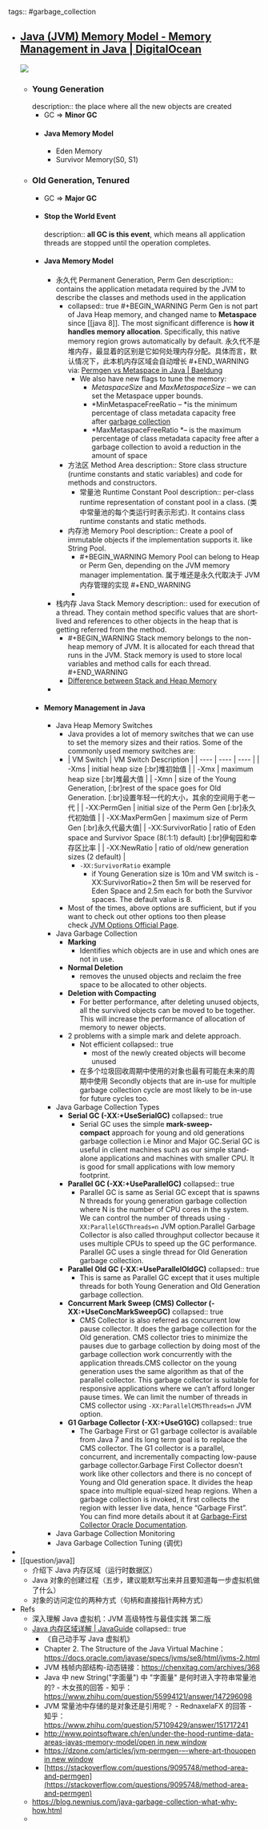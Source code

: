 tags:: #garbage_collection

- ## [Java (JVM) Memory Model - Memory Management in Java | DigitalOcean](https://www.digitalocean.com/community/tutorials/java-jvm-memory-model-memory-management-in-java)
  ![](../assets/Java-Memory-Model.png)
  - ### Young Generation
    description:: the place where all the new objects are created
    - GC => **Minor GC**
    - #### Java Memory Model
      - Eden Memory
      - Survivor Memory(S0, S1)
  - ### Old Generation, Tenured
    - GC => **Major GC**
    - #### Stop the World Event
      description:: **all GC is this event**, which means all application threads are stopped until the operation completes.
    - #### Java Memory Model
      - 永久代 Permanent Generation, Perm Gen
        description:: contains the application metadata required by the JVM to describe the classes and methods used in the application
        - collapsed:: true
          #+BEGIN_WARNING
          Perm Gen is not part of Java Heap memory, and changed name to **Metaspace** since [[java 8]]. The most significant difference is **how it handles memory allocation**. Specifically, this native memory region grows automatically by default.
          永久代不是堆内存，最显着的区别是它如何处理内存分配。具体而言，默认情况下，此本机内存区域会自动增长
          #+END_WARNING
          via: [Permgen vs Metaspace in Java | Baeldung](https://www.baeldung.com/java-permgen-metaspace)
          - We also have new flags to tune the memory:
            - *MetaspaceSize* and *MaxMetaspaceSize –* we can set the Metaspace upper bounds.
            - *MinMetaspaceFreeRatio – *is the minimum percentage of class metadata capacity free after [garbage collection](https://www.baeldung.com/jvm-garbage-collectors)
            - *MaxMetaspaceFreeRatio *– is the maximum percentage of class metadata capacity free after a garbage collection to avoid a reduction in the amount of space
        - 方法区 Method Area
          description:: Store class structure (runtime constants and static variables) and code for methods and constructors.
          - 常量池 Runtime Constant Pool
            description:: per-class runtime representation of constant pool in a class. (类中常量池的每个类运行时表示形式). It contains class runtime constants and static methods.
        - 内存池 Memory Pool
          description:: Create a pool of immutable objects if the implementation supports it. like String Pool.
          - #+BEGIN_WARNING
            Memory Pool can belong to Heap or Perm Gen, depending on the JVM memory manager implementation.
            属于堆还是永久代取决于 JVM 内存管理的实现
            #+END_WARNING
          -
      - 栈内存 Java Stack Memory
        description:: used for execution of a thread. They contain method specific values that are short-lived and references to other objects in the heap that is getting referred from the method.
        - #+BEGIN_WARNING
          Stack memory belongs to the non-heap memory of JVM. It is allocated for each thread that runs in the JVM. Stack memory is used to store local variables and method calls for each thread.
          #+END_WARNING
        - [Difference between Stack and Heap Memory](https://www.digitalocean.com/community/tutorials/java-heap-space-vs-stack-memory)
      -
    - #### Memory Management in Java
      - Java Heap Memory Switches
        - Java provides a lot of memory switches that we can use to set the memory sizes and their ratios. Some of the commonly used memory switches are:
        - | VM Switch | VM Switch Description |
          | ---- | ---- | ---- |
          | -Xms | initial heap size [:br]堆初始值 |
          | -Xmx | maximum heap size [:br]堆最大值 |
          | -Xmn | size of the Young Generation, [:br]rest of the space goes for Old Generation. [:br]设置年轻一代的大小，其余的空间用于老一代  |
          | -XX:PermGen | initial size of the Perm Gen [:br]永久代初始值 |
          | -XX:MaxPermGen | maximum size of Perm Gen [:br]永久代最大值|
          | -XX:SurvivorRatio | ratio of Eden space and Survivor Space (8(:1:1) default) [:br]伊甸园和幸存区比率 |
          | -XX:NewRatio | ratio of old/new generation sizes (2 default) |
          - `-XX:SurvivorRatio` example
            - if Young Generation size is 10m and VM switch is -XX:SurvivorRatio=2 then 5m will be reserved for Eden Space and 2.5m each for both the Survivor spaces. The default value is 8.
        - Most of the times, above options are sufficient, but if you want to check out other options too then please check [JVM Options Official Page](https://www.oracle.com/technetwork/java/javase/tech/vmoptions-jsp-140102.html).
      - Java Garbage Collection
        - **Marking**
          - Identifies which objects are in use and which ones are not in use.
        - **Normal Deletion**
          - removes the unused objects and reclaim the free space to be allocated to other objects.
        - **Deletion with Compacting**
          - For better performance, after deleting unused objects, all the survived objects can be moved to be together. This will increase the performance of allocation of memory to newer objects.
        - 2 problems with a simple mark and delete approach.
          - Not efficient
            collapsed:: true
            - most of the newly created objects will become unused
          - 在多个垃圾回收周期中使用的对象也最有可能在未来的周期中使用
            Secondly objects that are in-use for multiple garbage collection cycle are most likely to be in-use for future cycles too.
      - Java Garbage Collection Types
        - **Serial GC (-XX:+UseSerialGC)**
          collapsed:: true
          - Serial GC uses the simple **mark-sweep-compact** approach for young and old generations garbage collection i.e Minor and Major GC.Serial GC is useful in client machines such as our simple stand-alone applications and machines with smaller CPU. It is good for small applications with low memory footprint.
        - **Parallel GC (-XX:+UseParallelGC)**
          collapsed:: true
          - Parallel GC is same as Serial GC except that is spawns N threads for young generation garbage collection where N is the number of CPU cores in the system. We can control the number of threads using `-XX:ParallelGCThreads=n` JVM option.Parallel Garbage Collector is also called throughput collector because it uses multiple CPUs to speed up the GC performance. Parallel GC uses a single thread for Old Generation garbage collection.
        - **Parallel Old GC (-XX:+UseParallelOldGC)**
          collapsed:: true
          - This is same as Parallel GC except that it uses multiple threads for both Young Generation and Old Generation garbage collection.
        - **Concurrent Mark Sweep (CMS) Collector (-XX:+UseConcMarkSweepGC)**
          collapsed:: true
          - CMS Collector is also referred as concurrent low pause collector. It does the garbage collection for the Old generation. CMS collector tries to minimize the pauses due to garbage collection by doing most of the garbage collection work concurrently with the application threads.CMS collector on the young generation uses the same algorithm as that of the parallel collector. This garbage collector is suitable for responsive applications where we can’t afford longer pause times. We can limit the number of threads in CMS collector using `-XX:ParallelCMSThreads=n` JVM option.
        - **G1 Garbage Collector (-XX:+UseG1GC)**
          collapsed:: true
          - The Garbage First or G1 garbage collector is available from Java 7 and its long term goal is to replace the CMS collector. The G1 collector is a parallel, concurrent, and incrementally compacting low-pause garbage collector.Garbage First Collector doesn’t work like other collectors and there is no concept of Young and Old generation space. It divides the heap space into multiple equal-sized heap regions. When a garbage collection is invoked, it first collects the region with lesser live data, hence “Garbage First”. You can find more details about it at [Garbage-First Collector Oracle Documentation](https://docs.oracle.com/javase/7/docs/technotes/guides/vm/G1.html).
      - Java Garbage Collection Monitoring
      - Java Garbage Collection Tuning (调优)
-
- [[question/java]]
  - 介绍下 Java 内存区域（运行时数据区）
  - Java 对象的创建过程（五步，建议能默写出来并且要知道每一步虚拟机做了什么）
  - 对象的访问定位的两种方式（句柄和直接指针两种方式）
- Refs
  - 深入理解 Java 虚拟机：JVM 高级特性与最佳实践 第二版
  - [Java 内存区域详解 | JavaGuide](https://javaguide.cn/java/jvm/memory-area.html)
    collapsed:: true
    - 《自己动手写 Java 虚拟机》
    - Chapter 2. The Structure of the Java Virtual Machine：https://docs.oracle.com/javase/specs/jvms/se8/html/jvms-2.html
    - JVM 栈帧内部结构-动态链接：https://chenxitag.com/archives/368
    - Java 中 new String("字面量") 中 "字面量" 是何时进入字符串常量池的? - 木女孩的回答 - 知乎： https://www.zhihu.com/question/55994121/answer/147296098
    - JVM 常量池中存储的是对象还是引用呢？ - RednaxelaFX 的回答 - 知乎： https://www.zhihu.com/question/57109429/answer/151717241
    - [http://www.pointsoftware.ch/en/under-the-hood-runtime-data-areas-javas-memory-model/open in new window](http://www.pointsoftware.ch/en/under-the-hood-runtime-data-areas-javas-memory-model/)
    - [https://dzone.com/articles/jvm-permgen-–-where-art-thouopen in new window](https://dzone.com/articles/jvm-permgen-%E2%80%93-where-art-thou)
    - [https://stackoverflow.com/questions/9095748/method-area-and-permgen](https://stackoverflow.com/questions/9095748/method-area-and-permgen)
  - https://blog.newnius.com/java-garbage-collection-what-why-how.html
  -